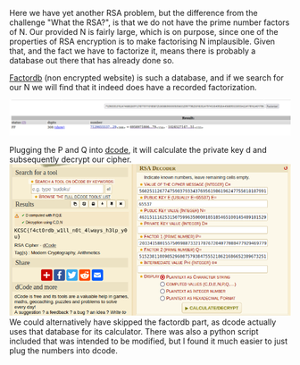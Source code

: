 Here we have yet another RSA problem, but the difference from the challenge "What the RSA?", is that we do not have the prime number factors of N. Our provided N is fairly large, which is on purpose, since one of the properties of RSA encryption is to make factorising N implausible. Given that, and the fact we have to factorize it, means there is probably a database out there that has already done so.

[Factordb](http://factordb.com) (non encrypted website) is such a database, and if we search for our N we will find that it indeed does have a recorded factorization.

![](Factordb.png)

Plugging the P and Q into [dcode](https://dcode.fr), it will calculate the private key d and subsequently decrypt our cipher.
![](RSA_IF.png)
We could alternatively have skipped the factordb part, as dcode actually uses that database for its calculator. There was also a python script included that was intended to be modified, but I found it much easier to just plug the numbers into dcode.
